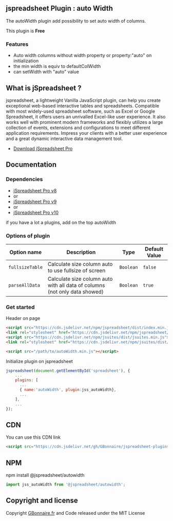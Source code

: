 ## jspreadsheet Plugin : auto Width

The autoWidth plugin add possibility to set auto width of columns.

This plugin is **Free**


### Features

- Auto width columns without width property or property:"auto" on initialization
- the min width is equiv to defaultColWidth
- can setWidth with "auto" value


## What is jSpreadsheet ?

jspreadsheet, a lightweight Vanilla JavaScript plugin, can help you create exceptional web-based interactive tables and spreadsheets. Compatible with most widely-used spreadsheet software, such as Excel or Google Spreadsheet, it offers users an unrivalled Excel-like user experience. It also works well with prominent modern frameworks and flexibly utilizes a large collection of events, extensions and configurations to meet different application requirements. Impress your clients with a better user experience and a great dynamic interactive data management tool.

- [Download jSpreadsheet Pro](https://www.jspreadsheet.com) 

## Documentation

### Dependencies

- [jSpreadsheet Pro v8](https://www.jspreadsheet.com/v8) 
-   or
- [jSpreadsheet Pro v9](https://www.jspreadsheet.com/v9)
- or
- [jSpreadsheet Pro v10](https://www.jspreadsheet.com/v10)

if you have a lot a plugins, add on the top autoWidth

### Options of plugin
<table>
	<thead>
		<tr>
			<th>Option name</th>
			<th>Description</th>
			<th>Type</th>
			<th>Default Value</th>
		</tr>
	</thead>
	<tbody>
		<tr>
			<td><code>fullsizeTable</code></td>
			<td>Calculate size column auto to use fullsize of screen</td>
			<td><code>Boolean</code></td>
			<td><code>false</code></td>
		</tr>
		<tr>
			<td><code>parseAllData</code></td>
			<td>Calculate size column auto with all data of columns (not only data showed)</td>
			<td><code>Boolean</code></td>
			<td><code>true</code></td>
		</tr>
	</tbody>
</table>

### Get started

Header on page
```HTML
<script src="https://cdn.jsdelivr.net/npm/jspreadsheet/dist/index.min.js"></script>
<link rel="stylesheet" href="https://cdn.jsdelivr.net/npm/jspreadsheet/dist/jspreadsheet.min.css" type="text/css" />
<script src="https://cdn.jsdelivr.net/npm/jsuites/dist/jsuites.min.js"></script>
<link rel="stylesheet" href="https://cdn.jsdelivr.net/npm/jsuites/dist/jsuites.min.css" type="text/css" />

<script src="/path/to/autoWidth.min.js"></script>
```

Initialize plugin on jspreadsheet
```JavaScript
jspreadsheet(document.getElementById('spreadsheet'), {
	...
	plugins: [
      ...
      { name:'autoWidth', plugin:jss_autoWidth},
      ...  
    ],
    ...
});
```


## CDN

You can use this CDN link

```HTML
<script src="https://cdn.jsdelivr.net/gh/GBonnaire/jspreadsheet-plugins-and-editors@latest/plugins/JSSV8/dist/autoWidth.min.js"></script>
```

## NPM
npm install @jspreadsheet/autowidth
```javascript
import jss_autoWidth from '@jspreadsheet/autowidth';
```

## Copyright and license

Copyright [GBonnaire.fr](https://www.gbonnaire.fr) and Code released under the MIT License
